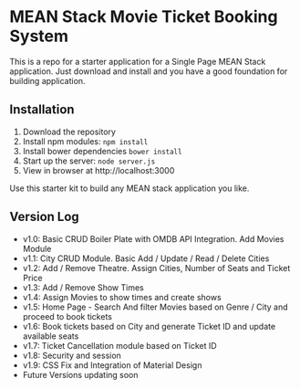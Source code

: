# MEAN Stack Movie Ticket Booking System

This is a repo for a starter application for a Single Page MEAN Stack application. Just download and install and you have a good foundation for building application.

## Installation
1. Download the repository
2. Install npm modules: `npm install`
3. Install bower dependencies `bower install`
4. Start up the server: `node server.js`
5. View in browser at http://localhost:3000

Use this starter kit to build any MEAN stack application you like.

## Version Log
- v1.0: Basic CRUD Boiler Plate with OMDB API Integration. Add Movies Module
- v1.1: City CRUD Module. Basic Add / Update / Read / Delete Cities
- v1.2: Add / Remove Theatre. Assign Cities, Number of Seats and Ticket Price
- v1.3: Add / Remove Show Times
- v1.4: Assign Movies to show times and create shows
- v1.5: Home Page - Search And filter Movies based on Genre / City and proceed to book tickets
- v1.6: Book tickets based on City and generate Ticket ID and update available seats
- v1.7: Ticket Cancellation module based on Ticket ID
- v1.8: Security and session
- v1.9: CSS Fix and Integration of Material Design
- Future Versions updating soon
